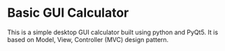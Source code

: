 # Basic GUI Calculator
This is a simple desktop GUI calculator built using python and PyQt5.
It is based on Model, View, Controller (MVC) design pattern.
